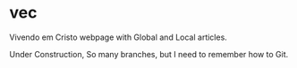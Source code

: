 # vec
Vivendo em Cristo webpage with Global and Local articles. 

Under Construction, So many branches, but I need to remember how to Git.
